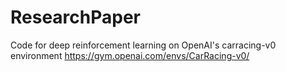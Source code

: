# ResearchPaper
Code for deep reinforcement learning on OpenAI's carracing-v0 environment https://gym.openai.com/envs/CarRacing-v0/
